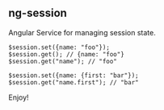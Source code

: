 ng-session
----------

Angular Service for managing session state.

	$session.set({name: "foo"});
	$session.get(); // {name: "foo"}
	$session.get("name"); // "foo"

	$session.set({name: {first: "bar"});
	$session.get("name.first"); // "bar"

Enjoy!